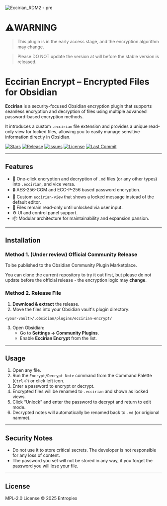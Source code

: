 ![Eccirian_RDM2 - pre](https://github.com/user-attachments/assets/e6ae4359-d1fe-4613-99b0-3edf6007cdec)

# ⚠️WARNING

> This plugin is in the early access stage, and the encryption algorithm may change.

> Please DO NOT update the version at will before the stable version is released.


# Eccirian Encrypt – Encrypted Files for Obsidian

**Eccirian** is a security-focused Obsidian encryption plugin that supports seamless encryption and decryption of files using multiple advanced password-based encryption methods. 

It introduces a custom `.eccirian` file extension and provides a unique read-only view for locked files, allowing you to easily manage sensitive information directly in Obsidian.


[![Stars](https://img.shields.io/github/stars/Enthalpiex/Eccirian-Encrypt?style=social)](https://github.com/Enthalpiex/Eccirian-Encrypt/stargazers)
[![Release](https://img.shields.io/github/v/release/Enthalpiex/Eccirian-Encrypt?include_prereleases&label=release)](https://github.com/Enthalpiex/Eccirian-Encrypt/releases)
[![Issues](https://img.shields.io/github/issues/Enthalpiex/Eccirian-Encrypt)](https://github.com/Enthalpiex/Eccirian-Encrypt/issues)
[![License](https://img.shields.io/github/license/Enthalpiex/Eccirian-Encrypt)](https://github.com/Enthalpiex/Eccirian-Encrypt/blob/main/LICENSE)
[![Last Commit](https://img.shields.io/github/last-commit/Enthalpiex/Eccirian-Encrypt)](https://github.com/Enthalpiex/Eccirian-Encrypt/commits/main)

---

##  Features

- 🔁 One-click encryption and decryption of `.md` files (or any other types) into `.eccirian`, and vice versa.
- 🔒 AES-256-CGM and ECC-P-256 based password encryption.
- 📄 Custom `eccirian-view` that shows a locked message instead of the default editor.
- 🧷 Files remain read-only until unlocked via user input.
- ⚙️ UI and control panel support.
- 📦 Modular architecture for maintainability and expansion.pansion.

---

##  Installation

### Method 1. (Under review) Official Community Release

To be published to the Obsidian Community Plugin Marketplace.

You can clone the current repository to try it out first, but please do not update before the official release - the encryption logic may **change**.


###  Method 2. Release File

1. **Download & extract** the release.
2. Move the files into your Obsidian vault's plugin directory:

```
<your-vault>/.obsidian/plugins/eccirian-encrypt/
```

3. Open Obsidian:
   - Go to **Settings → Community Plugins**.
   - Enable **Eccirian Encrypt** from the list.

---

##  Usage

1. Open any file.
2. Run the `Encrypt/Decrypt Note` command from the Command Palette (`Ctrl+P`) or click left icon.
3. Enter a password to encrypt or decrypt.
4. Encrypted files will be renamed to `.eccirian` and shown as locked views.
5. Click “Unlock” and enter the password to decrypt and return to edit mode.
6. Decrypted notes will automatically be renamed back to `.md` (or origional namme).

---

##  Security Notes

- Do not use it to store critical secrets. The developer is not responsible for any loss of content.
- The password you set will not be stored in any way, if you forget the password you will lose your file.

---

##  License

MPL-2.0 License © 2025 Entropiex

